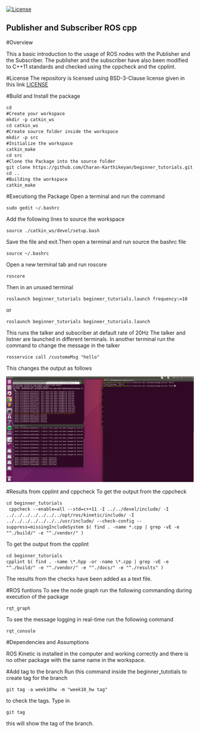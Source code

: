[![License](https://img.shields.io/badge/License-BSD%203--Clause-blue.svg)](https://opensource.org/licenses/BSD-3-Clause)
## Publisher and Subscriber ROS cpp

#Overview

This a basic introduction to the usage of ROS nodes with the Publisher and the Subscriber. 
The publisher and the subscriber have also been modified to C++11 standards and checked using the cppcheck and the cpplint.

#License
The repository is licensed using BSD-3-Clause license given in this link [LICENSE](https://choosealicense.com/licenses/bsd-3-clause/)

#Build and Install the package
```
cd
#Create your workspace
mkdir -p catkin_ws
cd catkin_ws
#Create source folder inside the workspace
mkdir -p src
#Initialize the workspace
catkin_make
cd src
#Clone the Package into the source folder
git clone https://github.com/Charan-Karthikeyan/beginner_tutorials.git
cd ..
#Building the workspace
catkin_make
```

#Executiong the Package
Open a terminal and run the command
```
sudo gedit ~/.bashrc
```

Add the following lines to source the workspace
```
source ./catkin_ws/devel/setup.bash
```
Save the file and exit.Then open a terminal and run source the bashrc file
```
source ~/.bashrc
```
Open a new terminal tab and run roscore
```
roscore
```
Then in an unused terminal
```
roslaunch beginner_tutorials begineer_tutorials.launch frequency:=10
```
or
```
roslaunch beginner_tutorials begineer_tutorials.launch
```
This runs the talker and subscriber at default rate of 20Hz
The talker and listner are launched in different terminals.
In another terminal run the command to change the message in the talker
```
rosservice call /customeMsg "hello" 
```
This changes the output as follows
</p>
<p align="center">
<img src="/images/out.png">
</p>
</p>

#Results from cpplint and cppcheck
To get the output from the cppcheck
```
cd beginner_tutorials
 cppcheck --enable=all --std=c++11 -I ../../devel/include/ -I ../../../../../../../opt/ros/kinetic/include/ -I ../../../../../../../usr/include/ --check-config --suppress=missingIncludeSystem $( find . -name *.cpp | grep -vE -e "^./build/" -e "^./vendor/" )
```
To get the output from the cpplint 
```
cd beginner_tutorials
cpplint $( find . -name \*.hpp -or -name \*.cpp | grep -vE -e "^./build/" -e "^./vendor/" -e "^./docs/" -e "^./results" )

```
The results from the checks have been added as a text file.

#ROS funtions
To see the node graph run the following commanding during execution of the package
```
rqt_graph
```
To see the message logging in real-time run the following command
```
rqt_console
```

#Dependencies and Assumptions

ROS Kinetic is installed in the computer and working correctly and there is no other package with the same name in the workspace.

#Add tag to the branch
Run this command inside the beginner_tutotials to create tag for the branch
```
git tag -a week10hw -m "week10_hw tag"
```
to check the tags. Type in 
```
git tag
```
this will show the tag of the branch.






